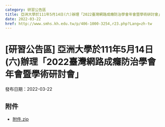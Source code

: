 ```yaml
---
category: 研習公告區
title: 亞洲大學於111年5月14日(六)辦理「2022臺灣網路成癮防治學會年會暨學術研討會」
date: 2022-03-22
href: http://www.smhs.kh.edu.tw/p/406-1000-3254,r23.php?Lang=zh-tw
---
```


# [研習公告區] 亞洲大學於111年5月14日(六)辦理「2022臺灣網路成癮防治學會年會暨學術研討會」

發布日期：2022-03-22



## 附件

- [附件.zip](https://www.smhs.kh.edu.tw/app/index.php?Action=downloadfile&file=WVhSMFlXTm9MelV6TDNCMFlWOHpNREUyWHpnek9UazNORFpmTXpVeU1URXVlbWx3&fname=DGGGROTSYWQO41XX50LKSWHGRK30OOLKDGUWTSKK4125MLVWKPROVTPOUSSSPKPO)
